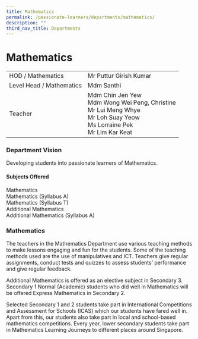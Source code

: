 ```yaml
---
title: Mathematics
permalink: /passionate-learners/departments/mathematics/
description: ""
third_nav_title: Departments
---
```

# **Mathematics**

|  	|  	|
|---	|---	|
| HOD / Mathematics 	| Mr Puttur Girish Kumar 	|
| Level Head / Mathematics 	| Mdm Santhi  	|
| Teacher 	| Mdm Chin Jen Yew<br>Mdm Wong Wei Peng, Christine <br>Mr Lui Meng Whye<br>Mr Loh Suay Yeow<br>Ms Lorraine Pek<br>Mr Lim Kar Keat 	|

### Department Vision

Developing students into passionate learners of Mathematics.

#### Subjects Offered

Mathematics   
Mathematics (Syllabus A)  
Mathematics (Syllabus T)    
Additional Mathematics   
Additional Mathematics (Syllabus A)


### Mathematics

The teachers in the Mathematics Department use various teaching methods to make lessons engaging and fun for the students. Some of the teaching methods used are the use of manipulatives and ICT. Teachers give regular assignments, conduct tests and quizzes to assess students’ performance and give regular feedback.

Additional Mathematics is offered as an elective subject in Secondary 3. Secondary 1 Normal (Academic) students who did well in Mathematics will be offered Express Mathematics in Secondary 2.  

Selected Secondary 1 and 2 students take part in International Competitions and Assessment for Schools (ICAS) which our students have fared well in. Apart from this, our students also take part in local and school-based mathematics competitions. Every year, lower secondary students take part in Mathematics Learning Journeys to different places around Singapore.